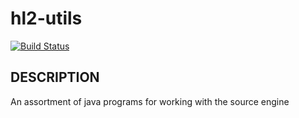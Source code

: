 hl2-utils
=========

[![Build Status](https://api.travis-ci.org/SourceUtils/hl2-utils.svg?branch=master)](https://travis-ci.org/SourceUtils/hl2-utils)

## DESCRIPTION

An assortment of java programs for working with the source engine
